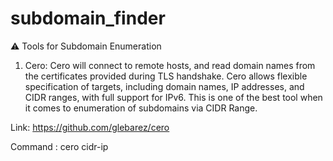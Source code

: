 # subdomain_finder
⚠️ Tools for Subdomain Enumeration
1. Cero: Cero will connect to remote hosts, and read domain names from the certificates provided during TLS handshake. Cero allows flexible specification of targets, including domain names, IP addresses, and CIDR ranges, with full support for IPv6. This is one of the best tool when it comes to enumeration of subdomains via CIDR Range.

Link: https://github.com/glebarez/cero

Command : cero cidr-ip
